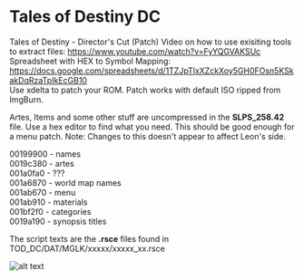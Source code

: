 # Tales of Destiny DC
Tales of Destiny - Director's Cut (Patch)
Video on how to use exisiting tools to extract files: https://www.youtube.com/watch?v=FyYQGVAKSUc  
Spreadsheet with HEX to Symbol Mapping: https://docs.google.com/spreadsheets/d/1TZJpTIxXZckXoy5GH0FOsn5KSkakDqRzaTpIkEcGB10  
Use xdelta to patch your ROM.  Patch works with default ISO ripped from ImgBurn.

Artes, Items and some other stuff are uncompressed in the **SLPS_258.42** file.  Use a hex editor to find what you need.  This should be good enough for a menu patch.  Note: Changes to this doesn't appear to affect Leon's side.

00199900 - names  
0019c380 - artes  
001a0fa0 - ???  
001a6870 - world map names  
001ab670 - menu  
001ab910 - materials  
001bf2f0 - categories  
0019a190 - synopsis titles  

The script texts are the **.rsce** files found in TOD_DC/DAT/MGLK/xxxxx/xxxxx_xx.rsce

![alt text](https://raw.githubusercontent.com/pnvnd/Tales-of-Destiny-DC/master/menu_patch_0.0.2.png "Sample menu patch.")